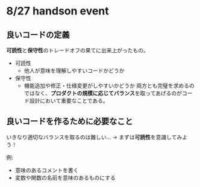 # 8/27 handson event
## 良いコードの定義
**可読性**と**保守性**のトレードオフの果てに出来上がったもの。
- 可読性
  - 他人が意味を理解しやすいコードかどうか
- 保守性
  - 機能追加や修正・仕様変更がしやすいかどうか
両方とも完璧を求めるのではなく、**プロダクトの規模に応じてバランス**を取ってあげるのがコード設計において重要なことである。

## 良いコードを作るために必要なこと
いきなり適切なバランスを取るのは難しい...
-> まずは**可読性**を意識してみよう！

例:
- 意味のあるコメントを書く
- 変数や関数の名前を意味のあるものにする

